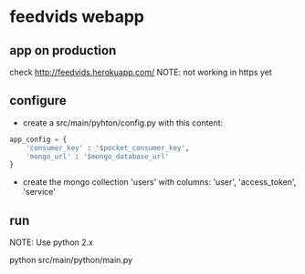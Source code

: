 # feedvids webapp

## app on production
check http://feedvids.herokuapp.com/
NOTE: not working in https yet

## configure

- create a src/main/pyhton/config.py with this content:

```python
app_config = {
    'consumer_key' : '$pocket_consumer_key',
    'mongo_url' : '$mongo_database_url'
}
```

- create the mongo collection 'users' with columns: 'user', 'access_token', 'service'

## run

NOTE: Use python 2.x

python src/main/python/main.py
